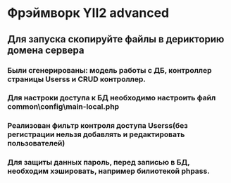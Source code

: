 # Фрэймворк YII2 advanced

## Для запуска скопируйте файлы в дерикторию домена сервера
###  Были сгенерированы: модель работы с ДБ, контроллер страницы Userss и CRUD контроллер.
### Для настроки доступа к БД необходимо настроить файл common\config\main-local.php
### Реализован фильтр контроля доступа Userss(без регистрации нельзя добавлять и редактировать пользователей)
### Для защиты данных пароль, перед записью в БД, необходим хэшировать, например билиотекой phpass.